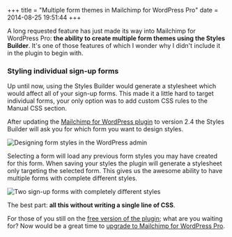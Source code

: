 +++
title = "Multiple form themes in Mailchimp for WordPress Pro"
date = 2014-08-25 19:51:44
+++

<p class="intro">A long requested feature has just made its way into Mailchimp for WordPress Pro: <strong>the ability to create multiple form themes using the Styles Builder</strong>. It's one of those features of which I wonder why I didn't include it in the plugin to begin with.</p>

### Styling individual sign-up forms

Up until now, using the Styles Builder would generate a stylesheet which would affect all of your sign-up forms. This made it a little hard to target individual forms, your only option was to add custom CSS rules to the Manual CSS section.

After updating the [Mailchimp for WordPress plugin](https://www.mc4wp.com/) to version 2.4 the Styles Builder will ask you for which form you want to design styles.

![Designing form styles in the WordPress admin](/media/2014/multiple-form-themes-styles-builder_i0xqp4.jpg)

Selecting a form will load any previous form styles you may have created for this form. When saving your styles the plugin will generate a stylesheet only targeting the selected form. This gives us the awesome ability to have multiple forms with complete different styles.

![Two sign-up forms with completely different styles](/media/2014/mc4wp-form-style-1.jpg)

The best part: __all this without writing a single line of CSS__.

For those of you still on the [free version of the plugin](https://wordpress.org/plugins/Mailchimp-for-wp/); what are you waiting for? Now would be a great time to [upgrade to Mailchimp for WordPress Pro](https://www.mc4wp.com/).

